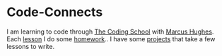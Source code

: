 # Code-Connects

I am learning to code through [The Coding School](http://www.the-cs.org/) 
with [Marcus Hughes](http://www.jmbhughes.com). Each [lesson](lessons/) I do some [homework](hw/).. 
I have some [projects](projects/) that take a few lessons to write. 